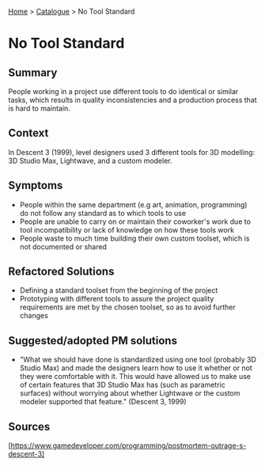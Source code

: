 [Home](../README.md) > [Catalogue](games-catalogue/Antipatterns_catalogue.md) > No Tool Standard

# No Tool Standard

## Summary
People working in a project use different tools to do identical or similar tasks, which results in quality inconsistencies and a production process that is hard to maintain.

## Context
In Descent 3 (1999), level designers used 3 different tools for 3D modelling: 3D Studio Max, Lightwave, and a custom modeler. 

## Symptoms
- People within the same department (e.g art, animation, programming) do not follow any standard as to which tools to use
- People are unable to carry on or maintain their coworker's work due to tool incompatibility or lack of knowledge on how these tools work
- People waste to much time building their own custom toolset, which is not documented or shared

## Refactored Solutions
- Defining a standard toolset from the beginning of the project
- Prototyping with different tools to assure the project quality requirements are met by the chosen toolset, so as to avoid further changes

## Suggested/adopted PM solutions
- "What we should have done is standardized using one tool (probably 3D Studio Max) and made the designers learn how to use it whether or not they were comfortable with it. This would have allowed us to make use of certain features that 3D Studio Max has (such as parametric surfaces) without worrying about whether Lightwave or the custom modeler supported that feature." (Descent 3, 1999)

## Sources
[https://www.gamedeveloper.com/programming/postmortem-outrage-s-descent-3]
